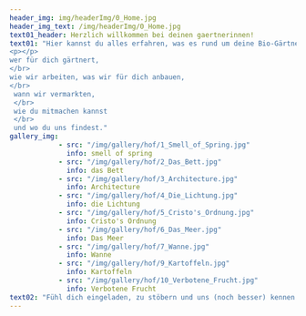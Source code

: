```yaml
---
header_img: img/headerImg/0_Home.jpg
header_img_text: /img/headerImg/0_Home.jpg
text01_header: Herzlich willkommen bei deinen gaertnerinnen!
text01: "Hier kannst du alles erfahren, was es rund um deine Bio-Gärtnerei an der Stadtgrenze zu Berlin zu wissen gibt:
<p></p>
wer für dich gärtnert,
</br>
wie wir arbeiten, was wir für dich anbauen,
</br>
 wann wir vermarkten,
 </br>
 wie du mitmachen kannst
 </br>
 und wo du uns findest."
gallery_img:
            - src: "/img/gallery/hof/1_Smell_of_Spring.jpg"
              info: smell of spring
            - src: "/img/gallery/hof/2_Das_Bett.jpg"
              info: das Bett
            - src: "/img/gallery/hof/3_Architecture.jpg"
              info: Architecture
            - src: "/img/gallery/hof/4_Die_Lichtung.jpg"
              info: die Lichtung
            - src: "/img/gallery/hof/5_Cristo's_Ordnung.jpg"
              info: Cristo's Ordnung
            - src: "/img/gallery/hof/6_Das_Meer.jpg"
              info: Das Meer
            - src: "/img/gallery/hof/7_Wanne.jpg"
              info: Wanne
            - src: "/img/gallery/hof/9_Kartoffeln.jpg"
              info: Kartoffeln
            - src: "/img/gallery/hof/10_Verbotene_Frucht.jpg"
              info: Verbotene Frucht
text02: "Fühl dich eingeladen, zu stöbern und uns (noch besser) kennen zu lernen. Und übrigens: Wir lieben Transparenz. Jeden Freitag während des Hofverkaufs stehen unsere Türen für dich offen. Komm rein, schau dir alles an, überzeuge dich selbst von der Atmosphäre unseres Hofes und der Qualität unserer Produkte."
---
```

